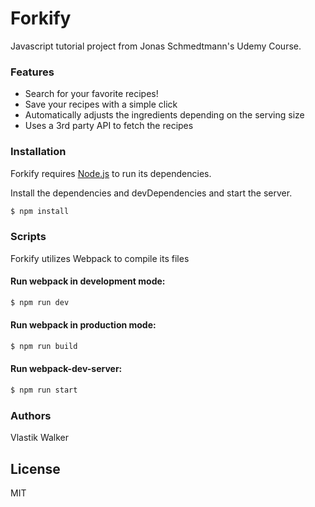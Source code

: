 # Forkify

Javascript tutorial project from Jonas Schmedtmann's Udemy Course.

### Features

* Search for your favorite recipes!
* Save your recipes with a simple click
* Automatically adjusts the ingredients depending on the serving size
* Uses a 3rd party API to fetch the recipes

### Installation

Forkify requires [Node.js](https://nodejs.org/) to run its dependencies.

Install the dependencies and devDependencies and start the server.

```sh
$ npm install
```

### Scripts

Forkify utilizes Webpack to compile its files

#### Run webpack in development mode:

```sh
$ npm run dev
```

#### Run webpack in production mode:

```sh
$ npm run build
```

#### Run webpack-dev-server:

```sh
$ npm run start
```

### Authors

Vlastik Walker

## License

MIT

